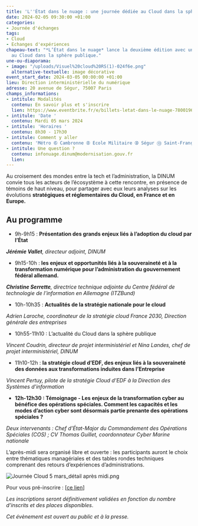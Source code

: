 ```yaml
---
title: 'L''État dans le nuage : une journée dédiée au Cloud dans la sphère publique'
date: 2024-02-05 09:30:00 +01:00
categories:
- Journée d'échanges
tags:
- Cloud
- Echanges d'expériences
chapeau-text: "*L’État dans le nuage* lance la deuxième édition avec une journée dédiée
  au Cloud dans la sphère publique."
une-ou-diaporama:
- image: "/uploads/Visuel%20cloud%20RS(1)-024f6e.png"
  alternative-textuelle: image décorative
event_start_date: 2024-03-05 00:00:00 +01:00
lieu: Direction interministérielle du numérique
adresse: 20 avenue de Ségur, 75007 Paris
champs_informations:
- intitule: Modalités
  contenu: En savoir plus et s'inscrire
  lien: https://www.eventbrite.fr/e/billets-letat-dans-le-nuage-780019678857
- intitule: 'Date '
  contenu: Mardi 05 mars 2024
- intitule: 'Horaires '
  contenu: 8h30 - 17h30
- intitule: Comment y aller
  contenu: 'Métro ➅ Cambronne ➇ Ecole Militaire ➉ Ségur ⑬ Saint-François-Xavier '
- intitule: Une question ?
  contenu: infonuage.dinum@modernisation.gouv.fr
  lien: 
---
```


Au croisement des mondes entre la tech et l’administration, la DINUM convie tous les acteurs de l’écosystème à cette rencontre, en présence de témoins de haut niveau, pour partager avec eux leurs analyses sur les évolutions **stratégiques et réglementaires du Cloud, en France et en Europe.**

## Au programme

* 9h-9h15  : **Présentation des grands enjeux liés à l’adoption du cloud par l’État**

***Jérémie Vallet**, directeur adjoint, DINUM*

* 9h15-10h : **les enjeux et opportunités liés à la souveraineté et à la transformation numérique pour l’administration du gouvernement fédéral allemand.**

***Christine Serrette**, directrice technique adjointe du Centre fédéral de technologie de l’information en Allemagne (ITZBund)*

* 10h-10h35 : **Actualités de la stratégie nationale pour le cloud**

*Adrien Laroche, coordinateur de la stratégie cloud France 2030, Direction générale des entreprises*

* 10h55-11h10 : L’actualité du Cloud dans la sphère publique 

*Vincent Coudrin, directeur de projet interministériel et Nina Landes, chef de projet interministériel, DINUM*

* 11h10-12h : **la stratégie cloud d’EDF, des enjeux liés à la souveraineté des données aux transformations induites dans l’Entreprise**

*Vincent Pertuy, pilote de la stratégie Cloud d’EDF à la Direction des Systèmes d’information*

* **12h-12h30 : Témoignage - Les enjeux de la transformation cyber au bénéfice des opérations spéciales. Comment les capacités et les modes d’action cyber sont désormais partie prenante des opérations spéciales ?**

*Deux intervenants : Chef d’État-Major du Commandement des Opérations Spéciales (COS) ; CV Thomas Guillet, coordonnateur Cyber Marine nationale*

L’après-midi sera organisé libre et ouverte : les participants auront le choix entre thématiques managériales et des tables rondes techniques comprenant des retours d’expériences d’administrations. 

![Journée Cloud 5 mars_détail après midi.png](/uploads/Journ%C3%A9e%20Cloud%205%20mars_d%C3%A9tail%20apr%C3%A8s%20midi.png)

Pour vous pré-inscrire : [[ce lien](https://www.eventbrite.fr/e/billets-letat-dans-le-nuage-780019678857)]

*Les inscriptions seront définitivement validées en fonction du nombre d’inscrits et des places disponibles*.

*Cet évènement est ouvert au public et à la presse.*